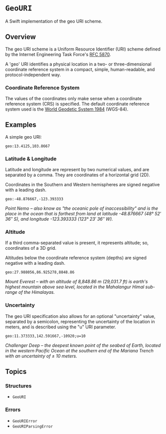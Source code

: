 # ``GeoURI``


A Swift implementation of the geo URI scheme.

## Overview

The geo URI scheme is a Uniform Resource Identifier (URI) scheme defined by the Internet Engineering Task Force's [RFC 5870](https://datatracker.ietf.org/doc/html/rfc5870).

A 'geo' URI identifies a physical location in a two- or three-dimensional
coordinate reference system in a compact, simple, human-readable, and
protocol-independent way.

### Coordinate Reference System

The values of the coordinates only make sense when a coordinate reference system (CRS) is specified. The default coordinate reference system used is the [World Geodetic System 1984](https://earth-info.nga.mil/?dir=wgs84&action=wgs84) (WGS-84). 

## Examples

A simple geo URI:

```
geo:13.4125,103.8667
```

### Latitude & Longitude

Latitude and longitude are represent by two numerical values, and are separated by a comma. They are coordinates of a horizontal grid (2D). 

Coordinates in the Southern and Western hemispheres are signed negative with a leading dash.

```
geo:-48.876667,-123.393333
```

_Point Nemo – also know as "the oceanic pole of inaccessibility" and is the place in the ocean that is farthest from land at latitude -48.876667 (48° 52′ 36″ S), and longitude -123.393333 (123° 23′ 36″ W)._


### Altitude

If a third comma-separated value is present, it represents altitude; so, coordinates of a 3D grid. 

Altitudes below the coordinate reference system (depths) are signed negative with a leading dash.

```
geo:27.988056,86.925278,8848.86
```

_Mount Everest – with an altitude of 8,848.86 m (29,031.7 ft) is earth's highest mountain above sea level, located in the Mahalangur Himal sub-range of the Himalayas._

### Uncertainty

The geo URI specification also allows for an optional "uncertainty" value, separated by a semicolon, representing the uncertainty of the location in meters, and is described using the "u" URI parameter.

```
geo:11.373333,142.591667,-10920;u=10
```

_Challenger Deep – the deepest known point of the seabed of Earth, located in the western Pacific Ocean at the southern end of the Mariana Trench with an uncertainty of ± 10 meters._

## Topics

### Structures

- ``GeoURI``

### Errors

- ``GeoURIError``
- ``GeoURIParsingError``
